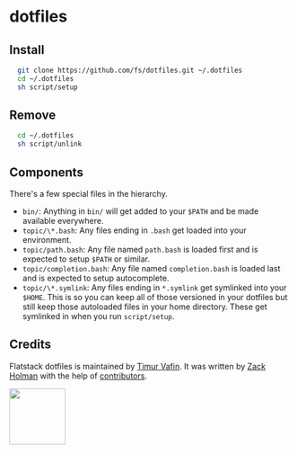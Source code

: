# dotfiles

## Install

```bash
  git clone https://github.com/fs/dotfiles.git ~/.dotfiles
  cd ~/.dotfiles
  sh script/setup
```

## Remove

```bash
  cd ~/.dotfiles
  sh script/unlink
```

## Components

There's a few special files in the hierarchy.

- `bin/`: Anything in `bin/` will get added to your `$PATH` and be made available everywhere.
- `topic/\*.bash`: Any files ending in `.bash` get loaded into your environment.
- `topic/path.bash`: Any file named `path.bash` is loaded first and is expected to setup `$PATH` or similar.
- `topic/completion.bash`: Any file named `completion.bash` is loaded last and is expected to setup autocomplete.
- `topic/\*.symlink`: Any files ending in `*.symlink` get symlinked into your `$HOME`. This is so you can keep all of those versioned in your dotfiles but still keep those autoloaded files in your home directory. These get symlinked in when you run `script/setup`.

## Credits

Flatstack dotfiles is maintained by [Timur Vafin](http://github.com/timurvafin).
It was written by [Zack Holman](https://github.com/holman/dotfiles) with the help of
[contributors](http://github.com/fs/dotfiles/contributors).

[<img src="http://www.flatstack.com/logo.svg" width="100"/>](http://www.flatstack.com)
